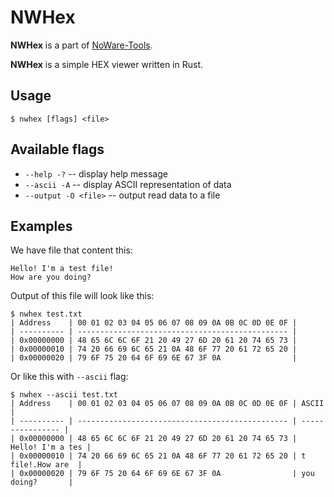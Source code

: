 # NWHex

__NWHex__ is a part of [NoWare-Tools](https://github.com/NoWare-Development/noware-tools).

__NWHex__ is a simple HEX viewer written in Rust.

## Usage
```
$ nwhex [flags] <file>
```

## Available flags
* `--help -?` -- display help message
* `--ascii -A` -- display ASCII representation of data
* `--output -O <file>` -- output read data to a file

## Examples
We have file that content this:
```
Hello! I'm a test file!
How are you doing?
```

Output of this file will look like this:
```
$ nwhex test.txt
| Address    | 00 01 02 03 04 05 06 07 08 09 0A 0B 0C 0D 0E 0F |
| ---------- | ----------------------------------------------- |
| 0x00000000 | 48 65 6C 6C 6F 21 20 49 27 6D 20 61 20 74 65 73 |
| 0x00000010 | 74 20 66 69 6C 65 21 0A 48 6F 77 20 61 72 65 20 |
| 0x00000020 | 79 6F 75 20 64 6F 69 6E 67 3F 0A                |
```

Or like this with `--ascii` flag:
```
$ nwhex --ascii test.txt
| Address    | 00 01 02 03 04 05 06 07 08 09 0A 0B 0C 0D 0E 0F | ASCII            |
| ---------- | ----------------------------------------------- | ---------------- |
| 0x00000000 | 48 65 6C 6C 6F 21 20 49 27 6D 20 61 20 74 65 73 | Hello! I'm a tes |
| 0x00000010 | 74 20 66 69 6C 65 21 0A 48 6F 77 20 61 72 65 20 | t file!.How are  |
| 0x00000020 | 79 6F 75 20 64 6F 69 6E 67 3F 0A                | you doing?       |
```
